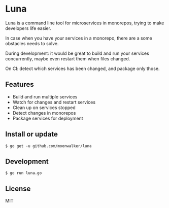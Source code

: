 # Luna

Luna is a command line tool for microservices in monorepos, trying to make developers life easier.

In case when you have your services in a monorepo, there are a some obstacles needs to solve.

During development: it would be great to build and run your services concurrently, maybe even restart them when files changed.

On CI: detect which services has been changed, and package only those.

## Features

- Build and run multiple services
- Watch for changes and restart services
- Clean up on services stopped
- Detect changes in monorepos
- Package services for deployment

## Install or update

```shell
$ go get -u github.com/moonwalker/luna
```

## Development

```shell
$ go run luna.go
```

## License

MIT
